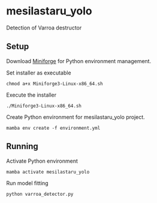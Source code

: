 # mesilastaru_yolo
Detection of Varroa destructor

## Setup
Download [Miniforge](https://conda-forge.org/download/) for Python environment management.

Set installer as executable

    chmod a+x Miniforge3-Linux-x86_64.sh

Execute the installer

    ./Miniforge3-Linux-x86_64.sh

Create Python environment for mesilastaru_yolo project.

    mamba env create -f environment.yml

## Running
Activate Python environment

    mamba activate mesilastaru_yolo

Run model fitting

    python varroa_detector.py
